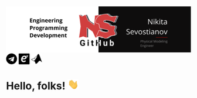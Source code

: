 [![Header](https://github.com/NikitaSevostyanov/NikitaSevostyanov/blob/master/Header.png "Header")](https://martinheinz.dev/)
<a href="https://t.me/footmachine"><img align="center" width="30" height="30" src="https://github.com/NikitaSevostyanov/NikitaSevostyanov/blob/master/icon-fa-telegram.png"></a>
<a href="https://hub.exponenta.ru/profile/100373"><img align="center" width="30" height="30" src="https://github.com/NikitaSevostyanov/NikitaSevostyanov/blob/master/icon-my-etmc-exponenta.png"></a>
<a href="https://www.mathworks.com/matlabcentral/profile/authors/17229893"><img align="center" width="30" height="30" src="https://github.com/NikitaSevostyanov/NikitaSevostyanov/blob/master/icon-mw-matlab.png"></a>
# Hello, folks! <img src="https://github.com/NikitaSevostyanov/NikitaSevostyanov/blob/master/wave.gif" width="30px">

